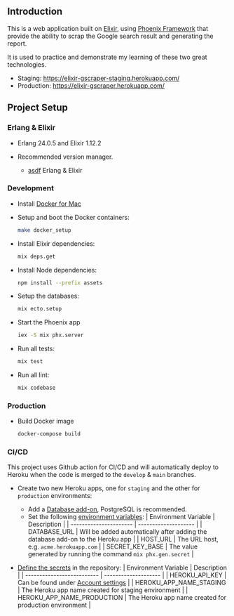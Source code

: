 ## Introduction

This is a web application built on [Elixir](https://elixir-lang.org/), using [Phoenix Framework](https://phoenixframework.org/) 
that provide the ability to scrap the Google search result and generating the report.

It is used to practice and demonstrate my learning of these two great technologies. 

- Staging: https://elixir-gscraper-staging.herokuapp.com/
- Production: https://elixir-gscraper.herokuapp.com/

## Project Setup

### Erlang & Elixir

- Erlang 24.0.5 and Elixir 1.12.2

- Recommended version manager.

  - [asdf](https://github.com/asdf-vm/asdf) Erlang & Elixir

### Development

- Install [Docker for Mac](https://docs.docker.com/docker-for-mac/install/)

- Setup and boot the Docker containers:

  ```sh
  make docker_setup
  ```

- Install Elixir dependencies:

  ```sh
  mix deps.get
  ```

- Install Node dependencies:

  ```sh
  npm install --prefix assets
  ```

- Setup the databases:

  ```sh
  mix ecto.setup
  ```

- Start the Phoenix app

  ```sh
  iex -S mix phx.server
  ```

- Run all tests:

  ```sh
  mix test 
  ```

- Run all lint:

  ```sh
  mix codebase 
  ```

### Production

- Build Docker image

  ```sh
  docker-compose build
  ```

### CI/CD
This project uses Github action for CI/CD and will automatically deploy to Heroku when the code is merged to the `develop` & `main` branches.
- Create two new Heroku apps, one for `staging` and the other for `production` environments:
  - Add a [Database add-on](https://devcenter.heroku.com/articles/managing-add-ons#using-the-dashboard), PostgreSQL is recommended.
  - Set the following [environment variables](https://devcenter.heroku.com/articles/config-vars#using-the-heroku-dashboard):
    | Environment Variable   | Description          |
    | ---------------------- | -------------------- |
    | DATABASE_URL           | Will be added automatically after adding the database add-on to the Heroku app |
    | HOST_URL               | The URL host, e.g. `acme.herokuapp.com` |
    | SECRET_KEY_BASE        | The value generated by running the command `mix phx.gen.secret` |
    
- [Define the secrets](https://docs.github.com/en/actions/reference/encrypted-secrets#creating-encrypted-secrets-for-a-repository) in the repository:
  | Environment Variable       | Description          |
  | -------------------------- | -------------------- |
  | HEROKU_API_KEY             | Can be found under [Account settings](https://dashboard.heroku.com/account#api-key) |
  | HEROKU_APP_NAME_STAGING    | The Heroku app name created for staging environment |
  | HEROKU_APP_NAME_PRODUCTION | The Heroku app name created for production environment |  

